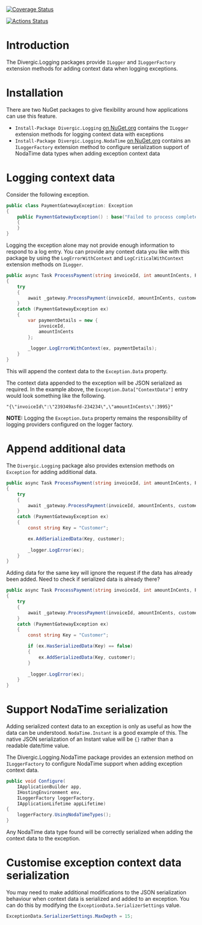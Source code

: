 [![Coverage Status](https://coveralls.io/repos/github/divergic/Divergic.Logging/badge.svg?branch=master)](https://coveralls.io/github/divergic/Divergic.Logging?branch=master)

[![Actions Status](https://github.com/divergic/Divergic.Logging/workflows/CI/badge.svg)](https://github.com/divergic/Divergic.Logging/actions)

# Introduction    

The Divergic.Logging packages provide ```ILogger``` and ```ILoggerFactory```  extension methods for adding context data when logging exceptions.

# Installation

There are two NuGet packages to give flexibility around how applications can use this feature.

- ```Install-Package Divergic.Logging``` [on NuGet.org](https://www.nuget.org/packages/Divergic.Logging) contains the ```ILogger``` extension methods for logging context data with exceptions
- ```Install-Package Divergic.Logging.NodaTime``` [on NuGet.org](https://www.nuget.org/packages/Divergic.Logging.NodaTime) contains an ```ILoggerFactory``` extension method to configure serialization support of NodaTime data types when adding exception context data

# Logging context data

Consider the following exception.

```csharp
public class PaymentGatewayException: Exception
{
    public PaymentGatewayException() : base("Failed to process complete transaction at the payment gateway.")
    {
    }
}
```

Logging the exception alone may not provide enough information to respond to a log entry. You can provide any context data you like with this package by using the ```LogErrorWithContext``` and ```LogCriticalWithContext``` extension methods on ```ILogger```.

```csharp
public async Task ProcessPayment(string invoiceId, int amountInCents, Person customer, CancellationToken cancellationToken)
{
    try
    {
        await _gateway.ProcessPayment(invoiceId, amountInCents, customer.Email, cancellationToken).ConfigureAwait(false);
    }
    catch (PaymentGatewayException ex)
    {
        var paymentDetails = new {
            invoiceId,
            amountInCents
        };
        
        _logger.LogErrorWithContext(ex, paymentDetails);
    }
}
```

This will append the context data to the ```Exception.Data``` property.

The context data appended to the exception will be JSON serialized as required. In the example above, the ```Exception.Data["ContextData"]``` entry would look something like the following.

```
"{\"invoiceId\":\"239349asfd-234234\",\"amountInCents\":3995}"
```

**NOTE:** Logging the ```Exception.Data``` property remains the responsibility of logging providers configured on the logger factory.

# Append additional data

The ```Divergic.Logging``` package also provides extension methods on ```Exception``` for adding additional data.

```csharp
public async Task ProcessPayment(string invoiceId, int amountInCents, Person customer, CancellationToken cancellationToken)
{
    try
    {
        await _gateway.ProcessPayment(invoiceId, amountInCents, customer.Email, cancellationToken).ConfigureAwait(false);
    }
    catch (PaymentGatewayException ex)
    {
        const string Key = "Customer";

        ex.AddSerializedData(Key, customer);
        
        _logger.LogError(ex);
    }
}
``` 

Adding data for the same key will ignore the request if the data has already been added. Need to check if serialized data is already there?

```csharp
public async Task ProcessPayment(string invoiceId, int amountInCents, Person customer, CancellationToken cancellationToken)
{
    try
    {
        await _gateway.ProcessPayment(invoiceId, amountInCents, customer.Email, cancellationToken).ConfigureAwait(false);
    }
    catch (PaymentGatewayException ex)
    {
        const string Key = "Customer";

        if (ex.HasSerializedData(Key) == false)
        {
            ex.AddSerializedData(Key, customer);
        }
        
        _logger.LogError(ex);
    }
}
``` 

# Support NodaTime serialization

Adding serialized context data to an exception is only as useful as how the data can be understood. ```NodaTime.Instant``` is a good example of this. The native JSON serialization of an Instant value will be ```{}``` rather than a readable date/time value. 

The Divergic.Logging.NodaTime package provides an extension method on ```ILoggerFactory``` to configure NodaTime support when adding exception context data.

```csharp
public void Configure(
    IApplicationBuilder app,
    IHostingEnvironment env,
    ILoggerFactory loggerFactory,
    IApplicationLifetime appLifetime)
{
    loggerFactory.UsingNodaTimeTypes();
}
```

Any NodaTime data type found will be correctly serialized when adding the context data to the exception.

# Customise exception context data serialization

You may need to make additional modifications to the JSON serialization behaviour when context data is serialized and added to an exception. You can do this by modifying the ```ExceptionData.SerializerSettings``` value.

```csharp
ExceptionData.SerializerSettings.MaxDepth = 15;
```